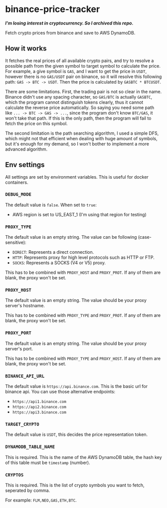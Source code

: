 # binance-price-tracker

***I'm losing interest in cryptocurrency. So I archived this repo.***

Fetch crypto prices from binance and save to AWS DynamoDB.

## How it works

It fetches the real prices of all available crypto pairs, and try to resolve a possible path from the given symbol to
target symbol to calculate the price. For example, a give symbol is `GAS`, and I want to get the price in `USDT`,
however there is no `GAS/USDT` pair on binance, so it will resolve this following path: `GAS -> BTC -> USDT`. Then the
price is calculated by `GASBTC * BTCUSDT`.

There are some limitations. First, the trading pair is not so clear in the name. Binance didn't use any spacing
character, so `GAS/BTC` is actually `GASBTC`, which the program cannot distinguish tokens clearly, thus it cannot
calculate the reverse price automatically. So saying you need some path like `... -> BTC -> GAS -> ...`, since the
program don't know `BTC/GAS`, it won't take that path. If this is the only path, then the program will fail to fetch the
price on this symbol.

The second limitation is the path searching algorithm, I used a simple DFS, which might not that efficient when dealing
with huge amount of symbols, but it's enough for my demand, so I won't bother to implement a more advanced algorithm.

## Env settings

All settings are set by environment variables. This is useful for docker containers.

### `DEBUG_MODE`

The default value is `false`. When set to `true`:

+ AWS region is set to US_EAST_1 (I'm using that region for testing)

### `PROXY_TYPE`

The default value is an empty string. The value can be following (case-sensitive):

+ `DIRECT`: Represents a direct connection.
+ `HTTP`: Represents proxy for high level protocols such as HTTP or FTP.
+ `SOCKS`: Represents a SOCKS (V4 or V5) proxy.

This has to be combined with `PROXY_HOST` and `PROXY_PROT`. If any of them are blank, the proxy won't be set.

### `PROXY_HOST`

The default value is an empty string. The value should be your proxy server's hostname.

This has to be combined with `PROXY_TYPE` and `PROXY_PROT`. If any of them are blank, the proxy won't be set.

### `PROXY_PORT`

The default value is an empty string. The value should be your proxy server's port.

This has to be combined with `PROXY_TYPE` and `PROXY_HOST`. If any of them are blank, the proxy won't be set.

### `BINANCE_API_URL`

The default value is `https://api.binance.com`. This is the basic url for binance api. You can use those alternative
endpoints:

+ `https://api1.binance.com`
+ `https://api2.binance.com`
+ `https://api3.binance.com`

### `TARGET_CRYPTO`

The default value is `USDT`, this decides the price representation token.

### `DYNAMODB_TABLE_NAME`

This is required. This is the name of the AWS DynamoDB table, the hash key of this table must be `timestamp` (number).

### `CRYPTOS`

This is required. This is the list of crypto symbols you want to fetch, seperated by comma.

For example: `FLM,NEO,GAS,ETH,BTC`.
